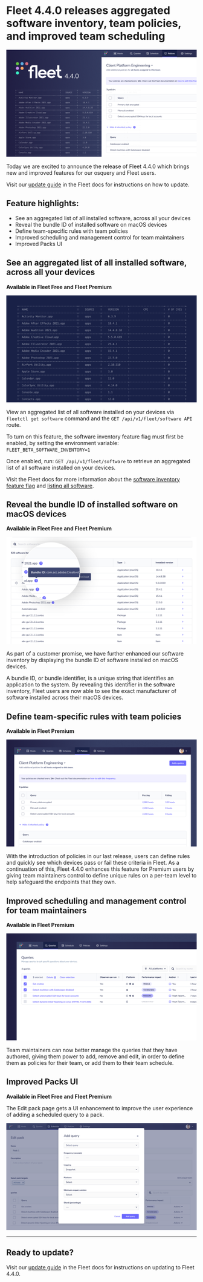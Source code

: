 # Fleet 4.4.0 releases aggregated software inventory, team policies, and improved team scheduling

![Fleet 4.4.0](../website/assets/images/articles/fleet-4.4.0-cover-700x393@2x.png)

Today we are excited to announce the release of Fleet 4.4.0 which brings new and improved features for our osquery and Fleet users.

Visit our [update guide](https://fleetdm.com/docs/using-fleet/updating-fleet) in the Fleet docs for instructions on how to update.

## Feature highlights:

- See an aggregated list of all installed software, across all your devices
- Reveal the bundle ID of installed software on macOS devices
- Define team-specific rules with team policies
- Improved scheduling and management control for team maintainers
- Improved Packs UI

## See an aggregated list of all installed software, across all your devices
**Available in Fleet Free and Fleet Premium**

![Aggregated list of all installed software](../website/assets/images/articles/fleet-4.4.0-1-700x393@2x.png)

View an aggregated list of all software installed on your devices via `fleetctl get software` command and the `GET /api/v1/fleet/software API` route.

To turn on this feature, the software inventory feature flag must first be enabled, by setting the environment variable: `FLEET_BETA_SOFTWARE_INVENTORY=1`

Once enabled, run: `GET /api/v1/fleet/software` to retrieve an aggregated list of all software installed on your devices.

Visit the Fleet docs for more information about the [software inventory feature flag](https://fleetdm.com/docs/deploying/configuration#software-inventory) and [listing all software](https://fleetdm.com/docs/using-fleet/rest-api#software).

## Reveal the bundle ID of installed software on macOS devices
**Available in Fleet Free and Fleet Premium**

![Reveal the bundle ID of installed software](../website/assets/images/articles/fleet-4.4.0-2-700x393@2x.png)

As part of a customer promise, we have further enhanced our software inventory by displaying the bundle ID of software installed on macOS devices.

A bundle ID, or bundle identifier, is a unique string that identifies an application to the system. By revealing this identifier in the software inventory, Fleet users are now able to see the exact manufacturer of software installed across their macOS devices.

## Define team-specific rules with team policies
**Available in Fleet Premium**

![Define team-specific rules with team policies](../website/assets/images/articles/fleet-4.4.0-3-700x393@2x.png)

With the introduction of policies in our last release, users can define rules and quickly see which devices pass or fail these criteria in Fleet. As a continuation of this, Fleet 4.4.0 enhances this feature for Premium users by giving team maintainers control to define unique rules on a per-team level to help safeguard the endpoints that they own.

## Improved scheduling and management control for team maintainers
**Available in Fleet Premium**

![Improved scheduling and management control for team maintainers](../website/assets/images/articles/fleet-4.4.0-4-700x393@2x.png)

Team maintainers can now better manage the queries that they have authored, giving them power to add, remove and edit, in order to define them as policies for their team, or add them to their team schedule.

## Improved Packs UI
**Available in Fleet Free and Fleet Premium**

The Edit pack page gets a UI enhancement to improve the user experience of adding a scheduled query to a pack.

![Improved packs UI](../website/assets/images/articles/fleet-4.4.0-5-700x393@2x.png)

---

## Ready to update?

Visit our [update guide](https://fleetdm.com/docs/using-fleet/updating-fleet) in the Fleet docs for instructions on updating to Fleet 4.4.0.

<meta name="category" value="releases">
<meta name="authorFullName" value="Mike Thomas">
<meta name="authorGitHubUsername" value="mike-j-thomas">
<meta name="publishedOn" value="2021-10-07">
<meta name="articleTitle" value="Fleet 4.4.0 releases aggregated software inventory, team policies, and improved team scheduling">
<meta name="articleImageUrl" value="../website/assets/images/articles/fleet-4.4.0-1600x900@2x.jpg">